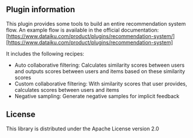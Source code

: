 ## Plugin information
This plugin provides some tools to build an entire recommendation system flow. An example flow is available in the official documentation: [https://www.dataiku.com/product/plugins/recommendation-system/][https://www.dataiku.com/product/plugins/recommendation-system]

It includes the following recipes:
- Auto collaborative filtering: Calculates similarity scores between users and outputs scores between users and items based on these similarity scores
- Custom collaborative filtering: With similarity scores that user provides, calculates scores between users and items
- Negative sampling: Generate negative samples for implicit feedback

## License
This library is distributed under the Apache License version 2.0


[https://www.dataiku.com/product/plugins/recommendation-system]: https://www.dataiku.com/product/plugins/recommendation-system/